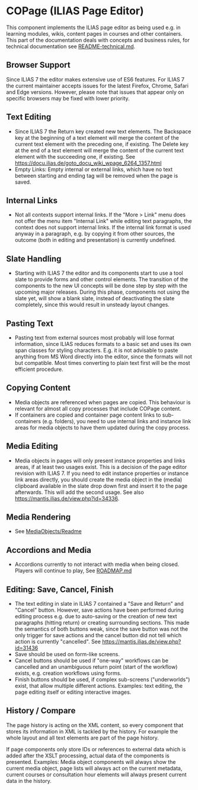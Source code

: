 # COPage (ILIAS Page Editor)

This component implements the ILIAS page editor as being used e.g. in learning modules, wikis, content pages in courses and other containers. This part of the documentation deals with concepts and business rules, for technical documentation see [README-technical.md](./README-technical.md).

## Browser Support

Since ILIAS 7 the editor makes extensive use of ES6 features. For ILIAS 7 the current maintainer accepts issues for the latest Firefox, Chrome, Safari and Edge versions. However, please note that issues that appear only on specific browsers may be fixed with lower priority.

## Text Editing

- Since ILIAS 7 the Return key created new text elements. The Backspace key at the beginning of a text element will merge the content of the current text element with the preceding one, if existing. The Delete key at the end of a text element will merge the content of the current text element with the succeeding one, if existing. See https://docu.ilias.de/goto_docu_wiki_wpage_6264_1357.html
- Empty Links: Empty internal or external links, which have no text between starting and ending tag will be removed when the page is saved.

## Internal Links

- Not all contexts support internal links. If the "More > Link" menu does not offer the menu item "Internal Link" while editing text paragraphs, the context does not support internal links. If the internal link format is used anyway in a paragraph, e.g. by copying it from other sources, the outcome (both in editing and presentation) is currently undefined.


## Slate Handling

- Starting with ILIAS 7 the editor and its components start to use a tool slate to provide forms and other control elements. The transition of the components to the new UI concepts will be done step by step with the upcoming major releases. During this phase, components not using the slate yet, will show a blank slate, instead of deactivating the slate completely, since this would result in unsteady layout changes. 


## Pasting Text

- Pasting text from external sources most probably will lose format information, since ILIAS reduces formats to a basic set and uses its own span classes for styling characters. E.g. it is not advisable to paste anything from MS Word directly into the editor, since the formats will not but compatible. Most times converting to plain text first will be the most efficient procedure.

## Copying Content

- Media objects are referenced when pages are copied. This behaviour is relevant for almost all copy processes that include COPage content.
- If containers are copied and container page content links to sub-containers (e.g. folders), you need to use internal links and instance link areas for media objects to have them updated during the copy process.

## Media Editing

- Media objects in pages will only present instance properties and links areas, if at least two usages exist. This is a decision of the page editor revision with ILIAS 7. If you need to edit instance properties or instance link areas directly, you should create the media object in the (media) clipboard available in the slate drop down first and insert it to the page afterwards. This will add the second usage. See also https://mantis.ilias.de/view.php?id=34336.

## Media Rendering
 
- See [MediaObjects/Readme](../MediaObjects/README.md)

## Accordions and Media

- Accordions currently to not interact with media when being closed. Players will continue to play, See [ROADMAP.md](ROADMAP.md)

## Editing: Save, Cancel, Finish

- The text editing in slate in ILIAS 7 contained a "Save and Return" and "Cancel" button. However, save actions have been performed during editing process e.g. due to auto-saving or the creation of new text paragraphs (hitting return) or creating surrounding sections. This made the semantics of both buttons weak, since the save button was not the only trigger for save actions and the cancel button did not tell which action is currently "cancelled". See https://mantis.ilias.de/view.php?id=31436
- Save should be used on form-like screens.
- Cancel buttons should be used if "one-way" workflows can be cancelled and an unambiguous return point (start of the workflow) exists, e.g. creation workflows using forms.
- Finish buttons should be used, if complex sub-screens ("underworlds") exist, that allow multiple different actions. Examples: text editing, the page editing itself or editing interactive images.

## History / Compare

The page history is acting on the XML content, so every component that stores its information in XML is tackled by the history. For example the whole layout and all text elements are part of the page history.

If page components only store IDs or references to external data which is added after the XSLT processing, actual data of the components is presented. Examples: Media object components will always show the current media object, page lists will always act on the current metadata, current courses or consultation hour elements will always present current data in the history.